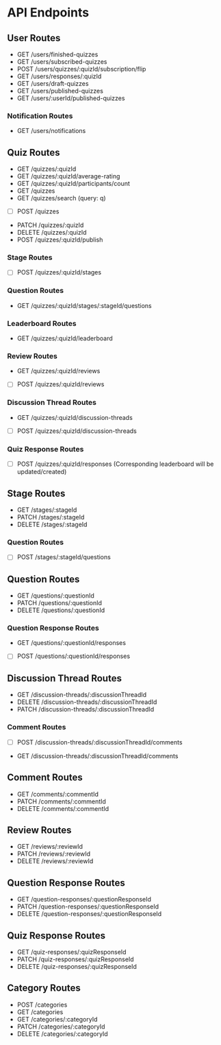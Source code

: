 # API Endpoints

## User Routes

- GET /users/finished-quizzes
- GET /users/subscribed-quizzes
- POST /users/quizzes/:quizId/subscription/flip
- GET /users/responses/:quizId
- GET /users/draft-quizzes
- GET /users/published-quizzes
- GET /users/:userId/published-quizzes

### Notification Routes

- GET /users/notifications

## Quiz Routes

- GET /quizzes/:quizId
- GET /quizzes/:quizId/average-rating
- GET /quizzes/:quizId/participants/count
- GET /quizzes
- GET /quizzes/search (query: q)
- [ ] POST /quizzes
- PATCH /quizzes/:quizId
- DELETE /quizzes/:quizId
- POST /quizzes/:quizId/publish

### Stage Routes

- [ ] POST /quizzes/:quizId/stages

### Question Routes

- GET /quizzes/:quizId/stages/:stageId/questions

### Leaderboard Routes

- GET /quizzes/:quizId/leaderboard

### Review Routes

- GET /quizzes/:quizId/reviews
- [ ] POST /quizzes/:quizId/reviews

### Discussion Thread Routes

- GET /quizzes/:quizId/discussion-threads
- [ ] POST /quizzes/:quizId/discussion-threads

### Quiz Response Routes

- [ ] POST /quizzes/:quizId/responses (Corresponding leaderboard will be updated/created)

## Stage Routes

- GET /stages/:stageId
- PATCH /stages/:stageId
- DELETE /stages/:stageId

### Question Routes

- [ ] POST /stages/:stageId/questions

## Question Routes

- GET /questions/:questionId
- PATCH /questions/:questionId
- DELETE /questions/:questionId

### Question Response Routes

- GET /questions/:questionId/responses
- [ ] POST /questions/:questionId/responses

## Discussion Thread Routes

- GET /discussion-threads/:discussionThreadId
- DELETE /discussion-threads/:discussionThreadId
- PATCH /discussion-threads/:discussionThreadId

### Comment Routes

- [ ] POST /discussion-threads/:discussionThreadId/comments
- GET /discussion-threads/:discussionThreadId/comments

## Comment Routes

- GET /comments/:commentId
- PATCH /comments/:commentId
- DELETE /comments/:commentId

## Review Routes

- GET /reviews/:reviewId
- PATCH /reviews/:reviewId
- DELETE /reviews/:reviewId

## Question Response Routes

- GET /question-responses/:questionResponseId
- PATCH /question-responses/:questionResponseId
- DELETE /question-responses/:questionResponseId

## Quiz Response Routes

- GET /quiz-responses/:quizResponseId
- PATCH /quiz-responses/:quizResponseId
- DELETE /quiz-responses/:quizResponseId

## Category Routes

- POST /categories
- GET /categories
- GET /categories/:categoryId
- PATCH /categories/:categoryId
- DELETE /categories/:categoryId
